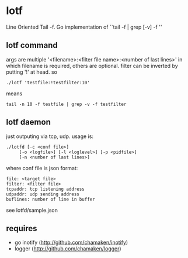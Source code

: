 lotf
====

Line Oriented Tail -f.
Go implementation of ``tail -f <file> | grep [-v] -f <filter file>''


lotf command
------------

args are multiple '\<filename\>:\<filter file name\>:\<number of last lines\>' in
which filename is required, others are optional. filter can be inverted by
putting '!' at head. so

    ./lotf 'testfile:!testfilter:10'

means

    tail -n 10 -f testfile | grep -v -f testfilter


lotf daemon
-----------

just outputing via tcp, udp. usage is:

    ./lotfd [-c <conf file>]
         [-o <logfile>] [-l <loglevel>] [-p <pidfile>]
         [-n <number of last lines>]

where conf file is json format:

    file: <target file>
    filter: <filter file>
    tcpaddr: tcp listening address
    udpaddr: udp sending address
    buflines: number of line in buffer

see lotfd/sample.json  


requires
--------

* go inotify (http://github.com/chamaken/inotify)
* logger (http://github.com/chamaken/logger)
